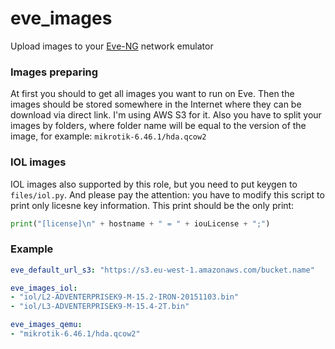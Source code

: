 # eve_images
Upload images to your [Eve-NG](https://www.eve-ng.net/) network emulator

### Images preparing
At first you should to get all images you want to run on Eve. Then the images should be stored somewhere in the Internet where they can be download via direct link. I'm using AWS S3 for it. Also you have to split your images by folders, where folder name will be equal to the version of the image, for example: `mikrotik-6.46.1/hda.qcow2`

### IOL images
IOL images also supported by this role, but you need to put keygen to `files/iol.py`. And please pay the attention: you have to modify this script to print only licesne key information. This print should be the only print:
```python
print("[license]\n" + hostname + " = " + iouLicense + ";")
```

### Example
```yaml
eve_default_url_s3: "https://s3.eu-west-1.amazonaws.com/bucket.name"

eve_images_iol:
- "iol/L2-ADVENTERPRISEK9-M-15.2-IRON-20151103.bin"
- "iol/L3-ADVENTERPRISEK9-M-15.4-2T.bin"

eve_images_qemu:
- "mikrotik-6.46.1/hda.qcow2"
```
